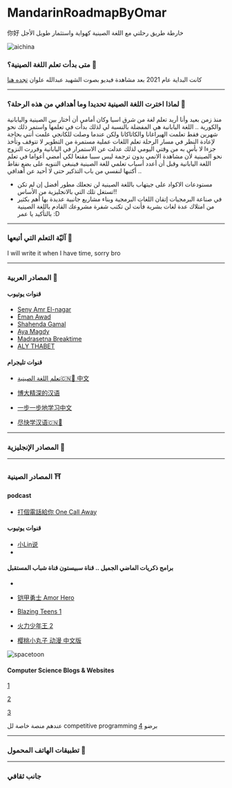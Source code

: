 # MandarinRoadmapByOmar

你好
خارطة طريق رحلتي مع اللغة الصينية كهواية واستثمار طويل الأجل

![aichina](https://news.cgtn.com/news/2021-04-12/China-tops-in-AI-patent-applications-with-74-7-of-world-s-total-ZoWW3nu9Lq/img/16afcfe76fab4a06b9c01e1c2be392b6/16afcfe76fab4a06b9c01e1c2be392b6.png)

### متى بدأت تعلم اللغة الصينية؟ 🐉

كانت البداية عام 2021 بعد مشاهدة فيديو بصوت الشهيد عبدالله علوان [تجده هنا](https://www.youtube.com/watch?v=wHqNMJPMDD4)
***


### لماذا اخترت اللغة الصينية تحديدا وما أهدافي من هذه الرحلة؟ 🏯

منذ زمن بعيد وأنا أريد تعلم لغة من شرق اسيا وكان أمامي أن أختار بين الصينية واليابانية والكورية .. اللغة اليابانية هي المفضلة بالنسبة لي لذلك بدأت في تعلمها واستمر ذلك نحو شهرين فقط تعلمت الهيراغانا والكاتاكانا ولكن عندما وصلت للكانجي علمت أنني بحاجة لإعادة النظر في مسار الرحلة
تعلم اللغات عملية مستمرة من التطوير لا تتوقف وتأخذ جزءا لا بأس به من وقتي اليومي لذلك عدلت عن الاستمرار في اليابانية وقررت النزوح نحو الصينية لأن مشاهدة الانمي بدون ترجمة ليس سببا مقنعا لكي أمضي أعواما في تعلم اللغة اليابانية
وقبل أن أعدد أسباب تعلمي للغة الصينية فينبغي التنويه على بضع نقاط أكتبها لنفسي من باب التذكير حتى لا أحيد عن أهدافي ..
+ مستودعات الاكواد على جيتهاب باللغة الصينية لن تجعلك مطور أفضل إن لم تكن تستغل تلك التي بالانجليزية من الأساس!!
+ في صناعة البرمجيات إتقان اللغات البرمجية وبناء مشاريع جانبية عديدة بها أهم بكثير من امتلاك عدة لغات بشرية فأنت لن تكتب شفرة مشروعك القادم باللغة الصينية بالتأكيد يا عمر :D

***

### آليّة التعلم التي أتبعها 🐼
I will write it when I have time, sorry bro




***

<!---
[1]()
-->
### المصادر العربية 🍜

#### قنوات يوتيوب 


+ [Seny Amr El-nagar](https://www.youtube.com/@senyamrelnagar)
+ [ُEman Awad](https://www.youtube.com/@emyloveChina)
+ [Shahenda Gamal](https://www.youtube.com/@shahendagamal3622)
+ [Aya Magdy](https://www.youtube.com/@ayooyaaa)
+ [Madrasetna Breaktime](https://www.youtube.com/playlist?list=PL9_fyJVCwp0Qp-1AY3_uQUIeQ2c4C2csg)
+ [ALY THABET](https://www.youtube.com/watch?v=C3424X-WGW4)



#### قنوات تليجرام

+ [تعلم اللغة الصينية🇨🇳🧧 中文](https://t.me/learnChineselanguag)

+ [博大精深的汉语](https://t.me/joinchat/mAjPJqI-mi5lYzZk)
+ [一步一步地学习中文](https://t.me/+Wq1Z_O6E78piNjY8)
+ [尽快学汉语🇨🇳📖](https://t.me/Chineseperfect)



---


### المصادر الإنجليزية 🍁

---

### المصادر الصينية ⛩️

#### podcast


+ [打個電話給你 One Call Away](https://podcasts.apple.com/us/podcast/%E6%89%93%E5%80%8B%E9%9B%BB%E8%A9%B1%E7%B5%A6%E4%BD%A0-one-call-away/id1480389312)

      
     
<!---
[1]()
-->


#### قنوات يوتيوب 


+ [小Lin说](https://www.youtube.com/@xiao_lin_shuo)
+ 


<!---
+ []()
-->
#### برامج ذكريات الماضي الجميل .. قناة سبيستون قناة شباب المستقبل



+
+ [铠甲勇士 Amor Hero](https://www.youtube.com/playlist?list=PLVZ5W6mlq8I-SmtCvgyYRXc9QB349CbUi)

+ [Blazing Teens 1](https://www.youtube.com/playlist?list=PLBjTtqAloq9yF--DD5I4OrYFk9dSqk3FD)
+ [火力少年王 2](https://www.youtube.com/playlist?list=PL6cNRGbfxg1hzH_BObKB8PAwqK1GDeeYW)
+ [樱桃小丸子 动漫 中文版](https://www.youtube.com/@chibimarukochanchinese)

![spacetoon](https://www.thaqfny.com/wp-content/uploads/2023/09/%D8%AA%D8%B1%D8%AF%D8%AF-%D9%82%D9%86%D8%A7%D8%A9-%D8%B3%D8%A8%D9%8A%D8%B3-%D8%AA%D9%88%D9%86.jpg)

#### Computer Science Blogs & Websites

[1](https://www.shlab.org.cn/open)


[2](https://blog.csdn.net/)


[3](https://modelscope.cn/models)

عندهم منصة خاصة لل competitive programming برضو 
[4](https://www.luogu.com.cn/)


***
### تطبيقات الهاتف المحمول 🪭

***

### جانب ثقافي





